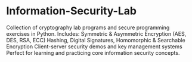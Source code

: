 # Information-Security-Lab
Collection of cryptography lab programs and secure programming exercises in Python. Includes:  Symmetric &amp; Asymmetric Encryption (AES, DES, RSA, ECC)  Hashing, Digital Signatures, Homomorphic &amp; Searchable Encryption  Client-server security demos and key management systems  Perfect for learning and practicing core information security concepts.
